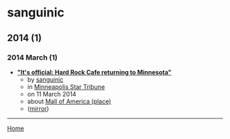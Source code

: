 # sanguinic

## 2014 (1)

### 2014 March (1)

 - [**"It's official: Hard Rock Cafe returning to Minnesota"**](https://www.startribune.com/it-s-official-hard-rock-cafe-returning-to-minnesota/249516801/)
    - by [sanguinic](../../authors/sanguinic/index.md)
    - in [Minneapolis Star Tribune](../../publications/k-o/minneapolis-star-tribune/index.md)
    - on 11 March 2014
    - about [Mall of America (place)](../../topics/place/mall-of-america/index.md)
    - ([mirror](https://web.archive.org/web/*/https://www.startribune.com/it-s-official-hard-rock-cafe-returning-to-minnesota/249516801/))

----

[Home](../index.md)
